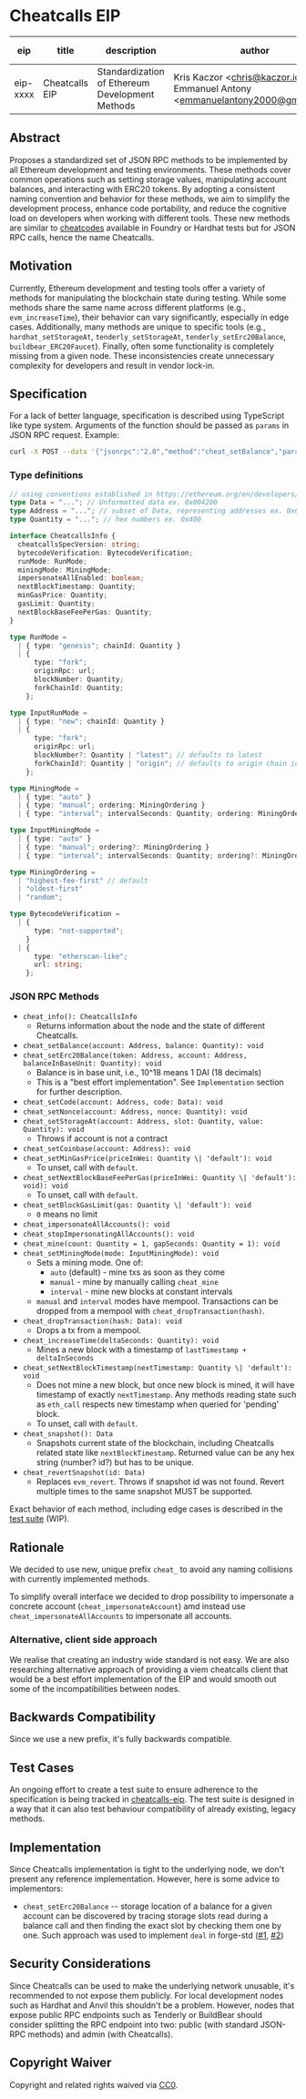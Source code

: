 # Cheatcalls EIP

| eip | title          | description | author | type | category  | status | created    | discussions-to |
|-----|----------------|-------------|--------|------|-----------|--------|------------|----------------|
| eip-xxxx | Cheatcalls EIP | Standardization of Ethereum Development Methods | Kris Kaczor \<chris@kaczor.io\>, Emmanuel Antony \<emmanuelantony2000@gmail.com\> | Standards Track | Interface | Draft | 2024-11-12 | <To be submitted after> |

## Abstract

Proposes a standardized set of JSON RPC methods to be implemented by all Ethereum development and testing environments. These methods cover common operations such as setting storage values, manipulating account balances, and interacting with ERC20 tokens. By adopting a consistent naming convention and behavior for these methods, we aim to simplify the development process, enhance code portability, and reduce the cognitive load on developers when working with different tools.
These new methods are similar to [cheatcodes](https://book.getfoundry.sh/forge/cheatcodes) available in Foundry or Hardhat tests but for JSON RPC calls, hence the name Cheatcalls.

## Motivation

Currently, Ethereum development and testing tools offer a variety of methods for manipulating the blockchain state during testing. While some methods share the same name across different platforms (e.g., `evm_increaseTime`), their behavior can vary significantly, especially in edge cases. Additionally, many methods are unique to specific tools (e.g., `hardhat_setStorageAt`, `tenderly_setStorageAt`, `tenderly_setErc20Balance`, `buildbear_ERC20Faucet`). Finally, often some functionality is completely missing from a given node. These inconsistencies create unnecessary complexity for developers and result in vendor lock-in.

## Specification

For a lack of better language, specification is described using TypeScript like type system. Arguments of the function should be passed as `params` in JSON RPC request. Example:

```sh
curl -X POST --data '{"jsonrpc":"2.0","method":"cheat_setBalance","params":["0x407d73d8a49eeb85d32cf465507dd71d507100c1", "0xDE0B6B3A7640000"],"id":1}'
```


### Type definitions

```typescript
// using conventions established in https://ethereum.org/en/developers/docs/apis/json-rpc/#conventions
type Data = "..."; // Unformatted data ex. 0x004200
type Address = "..."; // subset of Data, representing addresses ex. 0x6b175474e89094c44da98b954eedeac495271d0f
type Quantity = "..."; // hex numbers ex. 0x400

interface CheatcallsInfo {
  cheatcallsSpecVersion: string;
  bytecodeVerification: BytecodeVerification;
  runMode: RunMode;
  miningMode: MiningMode;
  impersonateAllEnabled: boolean;
  nextBlockTimestamp: Quantity;
  minGasPrice: Quantity;
  gasLimit: Quantity;
  nextBlockBaseFeePerGas: Quantity;
}

type RunMode =
  | { type: "genesis"; chainId: Quantity }
  | {
      type: "fork";
      originRpc: url;
      blockNumber: Quantity;
      forkChainId: Quantity;
    };

type InputRunMode =
  | { type: "new"; chainId: Quantity }
  | {
      type: "fork";
      originRpc: url;
      blockNumber?: Quantity | "latest"; // defaults to latest
      forkChainId?: Quantity | "origin"; // defaults to origin chain id
    };

type MiningMode =
  | { type: "auto" }
  | { type: "manual"; ordering: MiningOrdering }
  | { type: "interval"; intervalSeconds: Quantity; ordering: MiningOrdering };

type InputMiningMode =
  | { type: "auto" }
  | { type: "manual"; ordering?: MiningOrdering }
  | { type: "interval"; intervalSeconds: Quantity; ordering?: MiningOrdering };

type MiningOrdering =
  | "highest-fee-first" // default
  | "oldest-first"
  | "random";

type BytecodeVerification =
  | {
      type: "not-supported";
    }
  | {
      type: "etherscan-like";
      url: string;
    };
```

### JSON RPC Methods

* `cheat_info(): CheatcallsInfo`
  * Returns information about the node and the state of different Cheatcalls.
* `cheat_setBalance(account: Address, balance: Quantity): void`
* `cheat_setErc20Balance(token: Address, account: Address, balanceInBaseUnit: Quantity): void`
  * Balance is in base unit, i.e., 10^18 means 1 DAI (18 decimals)
  * This is a "best effort implementation". See `Implementation` section for further description.
* `cheat_setCode(account: Address, code: Data): void`
* `cheat_setNonce(account: Address, nonce: Quantity): void`
* `cheat_setStorageAt(account: Address, slot: Quantity, value: Quantity): void`
  * Throws if account is not a contract
* `cheat_setCoinbase(account: Address): void`
* `cheat_setMinGasPrice(priceInWei: Quantity \| 'default'): void`
  * To unset, call with `default`.
* `cheat_setNextBlockBaseFeePerGas(priceInWei: Quantity \| 'default'): void): void`
  * To unset, call with `default`.
* `cheat_setBlockGasLimit(gas: Quantity \| 'default'): void`
  * `0` means no limit
* `cheat_impersonateAllAccounts(): void`
* `cheat_stopImpersonatingAllAccounts(): void`
* `cheat_mine(count: Quantity = 1, gapSeconds: Quantity = 1): void`
* `cheat_setMiningMode(mode: InputMiningMode): void`
  * Sets a mining mode. One of:
    * `auto` (default) - mine txs as soon as they come
    * `manual` - mine by manually calling `cheat_mine`
    * `interval` - mine new blocks at constant intervals
  * `manual` and `interval` modes have mempool. Transactions can be dropped from a mempool with `cheat_dropTransaction(hash)`.
* `cheat_dropTransaction(hash: Data): void`
  * Drops a tx from a mempool.
* `cheat_increaseTime(deltaSeconds: Quantity): void`
  * Mines a new block with a timestamp of `lastTimestamp + deltaInSeconds`
* `cheat_setNextBlockTimestamp(nextTimestamp: Quantity \| 'default'): void`
  * Does not mine a new block, but once new block is mined, it will have timestamp of exactly `nextTimestamp`. Any methods reading state such as `eth_call` respects new timestamp when queried for 'pending' block.
  * To unset, call with `default`.
* `cheat_snapshot(): Data`
  * Snapshots current state of the blockchain, including Cheatcalls related state like `nextBlockTimestamp`. Returned value can be any hex string (number? id?) but has to be unique.
* `cheat_revertSnapshot(id: Data)`
  * Replaces `evm_revert`. Throws if snapshot id was not found. Revert multiple times to the same snapshot MUST be supported.

Exact behavior of each method, including edge cases is described in the [test suite](https://github.com/krzkaczor/cheatcalls-eip/tree/main/spec-tests) (WIP).

## Rationale

We decided to use new, unique prefix `cheat_` to avoid any naming collisions with currently implemented methods.

To simplify overall interface we decided to drop possibility to impersonate a concrete account (`cheat_impersonateAccount`) amd instead use `cheat_impersonateAllAccounts` to impersonate all accounts.

### Alternative, client side approach

We realise that creating an industry wide standard is not easy. We are also researching alternative approach of providing a viem cheatcalls client that would
be a best effort implementation of the EIP and would smooth out some of the incompatibilities between nodes.

## Backwards Compatibility

Since we use a new prefix, it's fully backwards compatible.

## Test Cases

An ongoing effort to create a test suite to ensure adherence to the specification is being tracked in [cheatcalls-eip](https://github.com/krzkaczor/cheatcalls-eip). The test suite is designed in a way that it can also test behaviour compatibility of already existing, legacy methods.

## Implementation

Since Cheatcalls implementation is tight to the underlying node, we don't present any reference implementation. However, here is some advice to implementors:
* `cheat_setErc20Balance` -- storage location of a balance for a given account can be discovered by tracing storage slots read during a balance call and then finding the exact slot by checking them one by one. Such approach was used to implement `deal` in forge-std ([#1](https://github.com/foundry-rs/forge-std/blob/ee000c6c27859065d7b3da6047345607c1d94a0d/src/StdCheats.sol#L734), [#2](https://github.com/foundry-rs/forge-std/blob/master/src/StdStorage.sol))

## Security Considerations

Since Cheatcalls can be used to make the underlying network unusable, it's recommended to not expose them publicly. For local development nodes such as Hardhat and Anvil this shouldn't be a problem. However, nodes that expose public RPC endpoints such as Tenderly or BuildBear should consider splitting the RPC endpoint into two: public (with standard JSON-RPC methods) and admin (with Cheatcalls).

## Copyright Waiver

Copyright and related rights waived via [CC0](https://creativecommons.org/publicdomain/zero/1.0/).
